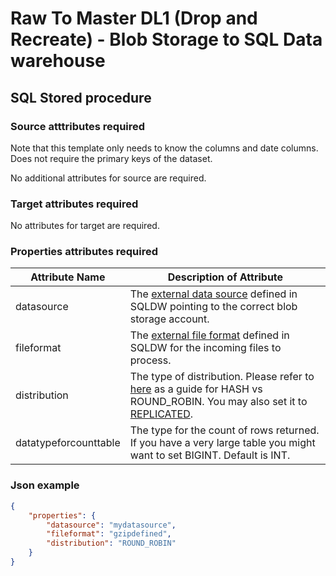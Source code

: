 # Raw To Master DL1 (Drop and Recreate) - Blob Storage to SQL Data warehouse
## SQL Stored procedure 

### Source atttributes required

Note that this template only needs to know the columns and date columns. Does not require the primary keys of the dataset.

No additional attributes for source are required.

### Target attributes required

No attributes for target are required.

### Properties attributes required

Attribute Name | Description of Attribute
-------------- | ------------------------
datasource | The [external data source](https://docs.microsoft.com/en-us/sql/t-sql/statements/create-external-data-source-transact-sql?view=sql-server-2017) defined in SQLDW pointing to the correct blob storage account.
fileformat | The [external file format](https://docs.microsoft.com/en-us/sql/t-sql/statements/create-external-file-format-transact-sql?view=sql-server-2017) defined in SQLDW for the incoming files to process.
distribution | The type of distribution. Please refer to [here](https://docs.microsoft.com/en-us/azure/sql-data-warehouse/sql-data-warehouse-tables-distribute) as a guide for HASH vs ROUND_ROBIN. You may also set it to [REPLICATED](https://docs.microsoft.com/en-us/azure/sql-data-warehouse/design-guidance-for-replicated-tables). 
datatypeforcounttable | The type for the count of rows returned. If you have a very large table you might want to set BIGINT. Default is INT.

### Json example

```json
{
    "properties": {
        "datasource": "mydatasource",
        "fileformat": "gzipdefined",
        "distribution": "ROUND_ROBIN"
    }
}
```